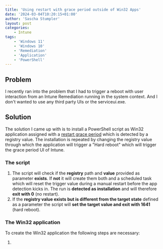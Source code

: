 ```yaml
---
title: 'Using restart with grace period outside of Win32 Apps'
date: '2024-03-04T10:20:15+01:00'
author: 'Sascha Stumpler'
layout: post
categories:
    - Intune
tags:
    - 'Windows 11'
    - 'Windows 10'
    - 'Remediation'
    - 'Application'
    - 'PowerShell'
---
```

## Problem

I recently ran into the problem that I had to trigger a reboot with user interaction from an Intune Remediation running in the system context. And I don't wanted to use any third party UIs or the serviceui.exe.

## Solution

The solution I came up with is to install a PowerShell script as Win32 application assigned with a [restart grace period](https://learn.microsoft.com/en-us/mem/intune/apps/apps-win32-app-management#set-win32-app-availability-and-notifications) which is detected by a registry value. The installation is repeated by changing the registry value through which the application will trigger a "Hard reboot" which will trigger the grace period UI of Intune.

### The script

1. The script will check if the __registry__ path and __value__ provided as parameter __exists__. If __not__ it will create them both and a scheduled task which will reset the trigger value during a manual restart before the app detection kicks in. The run is __detected as installation__ and will therefore __exit with 0__ (no restart).
2. If the __registry value exists but is different from the target state__ defined as a parameter the script will __set the target value and exit with 1641__ (hard reboot).

### The Win32 application

To create the Win32 application the following steps are necessary:

1.